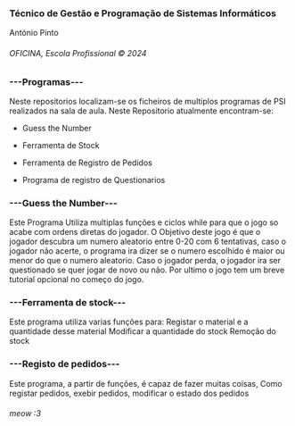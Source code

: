<h3>Técnico de Gestão e Programação de Sistemas Informáticos</h3>
<p>António Pinto</p>
<h6>OFICINA, Escola Profissional &copy; 2024</h6>

<h3>---Programas---</h3>
Neste repositorios localizam-se os ficheiros de multiplos programas de PSI realizados na sala de aula.
Neste Repositorio atualmente encontram-se:

- Guess the Number

- Ferramenta de Stock
  
- Ferramenta de Registro de Pedidos
  
- Programa de registro de Questionarios
  

<h3>---Guess the Number---</h3>
Este Programa Utiliza multiplas funções e ciclos while para que o jogo so acabe com ordens diretas do jogador.
O Objetivo deste jogo é que o jogador descubra um numero aleatorio entre 0-20 com 6 tentativas, caso o jogador não acerte, o programa ira dizer se o numero escolhido é maior ou menor do que o numero aleatorio.
Caso o jogador perda, o jogador ira ser questionado se quer jogar de novo ou não.
Por ultimo o jogo tem um breve tutorial opcional no começo do jogo.

<h3>---Ferramenta de stock---</h3>
Este programa utiliza varias funções para:
Registar o material e a quantidade desse material
Modificar a quantidade do stock
Remoção do stock

<h3>---Registo de pedidos---</h3>
Este programa, a partir de funções, é capaz de fazer muitas coisas, Como registar pedidos, exebir pedidos, modificar o estado dos pedidos



<h6>meow :3</h6>
